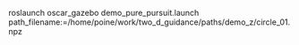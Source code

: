 
roslaunch oscar_gazebo demo_pure_pursuit.launch path_filename:=/home/poine/work/two_d_guidance/paths/demo_z/circle_01.npz